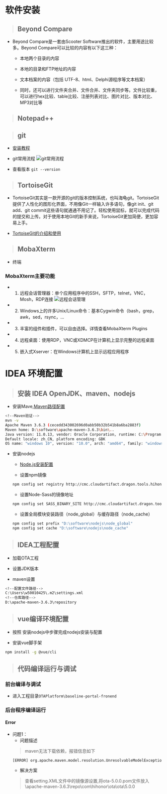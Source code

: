 # 软件安装

> ## Beyond Compare 
- Beyond Compare是一套由Scooter Software推出的软件，主要用途比较多。Beyond Compare可以比较的内容有以下这三种：
  - 本地两个目录的内容

  - 本地的目录和FTP地址的内容
    
  - 文本档案的内容（包括 UTF-8、html、Delphi源程序等文本档案）
  
  - 同时，还可以进行文件夹合并、文件合并、文件夹同步等。文件比较重，可以进行hex比较、table比较、注册列表对比、图片对比、版本对比、MP3对比等

> ## Notepad++


> ## git

- [安装教程](https://blog.csdn.net/wdh1994115/article/details/104916177)

- git常用流程
![git常用流程](https://img-blog.csdnimg.cn/20200528121000778.png?x-oss-process=image/watermark,type_ZmFuZ3poZW5naGVpdGk,shadow_10,text_aHR0cHM6Ly9ibG9nLmNzZG4ubmV0L2hhaWxvbmdjc2Ru,size_16,color_FFFFFF,t_70)

- 查看版本 ```git --version```

> ## TortoiseGit

- TortoiseGit其实是一款开源的git的版本控制系统，也叫海龟git。TortoiseGit提供了人性化的图形化界面，不用像Git一样输入许多语句，像git init、git add、git commit这些语句就通通不用记了。轻松使用鼠标，就可以完成代码的提交和上传。对于使用本地Git的新手来说，TortoiseGit更加简便，更加容易上手。

- [TortoiseGit的介绍和使用](https://blog.csdn.net/hailongcsdn/article/details/106399635)

> ## MobaXterm
- 终端

### MobaXterm主要功能
- 1. 远程会话管理器：单个应用程序中的SSH，SFTP，telnet，VNC，Mosh，RDP连接
![远程会话管理](https://img2018.cnblogs.com/blog/774327/201901/774327-20190111221725208-1355107434.png)
- 2. Windows上的许多Unix/Linux命令：基本Cygwin命令（bash，grep，awk，sed，rsync，...
- 3. 丰富的组件和插件，可以自由选择。详情查看MobaXterm Plugins
- 4. 远程桌面：使用RDP，VNC或XDMCP在计算机上显示完整的远程桌面
- 5. 嵌入式Xserver：在Windows计算机上显示远程应用程序

# IDEA 环境配置

> ## 安装 IDEA OpenJDK、maven、nodejs
- 安装Mave,[Maven路径配置](https://www.runoob.com/maven/maven-setup.html)
```bash
<!--Maven验证-->
mvn -v
Apache Maven 3.6.3 (cecedd343002696d0abb50b32b541b8a6ba2883f)
Maven home: D:\software\apache-maven-3.6.3\bin\..
Java version: 11.0.13, vendor: Oracle Corporation, runtime: C:\Program Files\Java\openjdk-11.0.13_8
Default locale: zh_CN, platform encoding: GBK
OS name: "windows 10", version: "10.0", arch: "amd64", family: "windows"
```
- 安装nodejs
  - [Node.js安装配置](https://www.runoob.com/nodejs/nodejs-install-setup.html)

  - 设置npm镜像
  ```bash
  npm config set registry http://cmc.cloudartifact.dragon.tools.hihonor.com/artifactory/api/npm/npm-virtual
  ```
  
  - 设置Node-Sass的镜像地址
  ```bash
  npm config set SASS_BINARY_SITE http://cmc.cloudartifact.dragon.tools.hihonor.com/artifactory/mirrors/node-sass
  ```
  
  - 设置全局模块安装路径（node_global）与缓存路径（node_cache）
  ```bash
  npm config set prefix "D:\software\nodejs\node_global" 
  npm config set cache "D:\software\nodejs\node_cache"
  ```

> ## IDEA工程配置

- 加载OTA工程

- 设置JDK版本

- maven设置
```bash
<!--配置文件路径-->
C:\Users\w50010425\.m2\settings.xml
<!--仓库路径-->
D:\apache-maven-3.6.3\repository
```


> ## vue编译环境配置
- 按照 安装nodejs中步骤完成nodejs安装与配置

- 安装vue脚手架

```bash
npm install -g @vue/cli
```

> ## 代码编译运行与调试

### 前台编译与调试
- 进入工程目录```OTAPlatform\baseline-portal-fronend```

### 后台程序编译运行

#### Error
- 问题1：
  - 问题描述
  > maven无法下载依赖，报错信息如下
    ```bash
    [ERROR] org.apache.maven.model.resolution.UnresolvableModelException: Failure to transfer org.springframework.boot:spring-boot-starter-parent:pom:2.6.4 from https://mirrors.huaweicloud.com/repository/maven/ was cached in the local repository, resolution will not be reattempted until the update interval of huaweicloud has elapsed or updates are forced. Original error: Could not transfer artifact org.springframework.boot:spring-boot-starter-parent:pom:2.6.4 from/to huaweicloud (https://mirrors.huaweicloud.com/repository/maven/): Transfer failed for https://mirrors.huaweicloud.com/repository/maven/org/springframework/boot/spring-boot-starter-parent/2.6.4/spring-boot-starter-parent-2.6.4.pom
    ```
  - 解决方案
   > 查看setting.XML文件中的镜像源设置,将ota-5.0.0.pom文件放入\apache-maven-3.6.3\repo\com\hihonor\ota\ota\5.0.0

